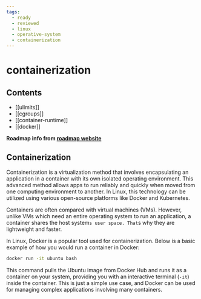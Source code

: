 ```yaml
---
tags:
  - ready
  - reviewed
  - linux
  - operative-system
  - containerization
---
```


# containerization

## Contents

- [[ulimits]]
- [[cgroups]]
- [[container-runtime]]
- [[docker]]

__Roadmap info from [roadmap website](https://roadmap.sh/linux/containerization)__

## Containerization

Containerization is a virtualization method that involves encapsulating an application in a container with its own isolated operating environment. This advanced method allows apps to run reliably and quickly when moved from one computing environment to another. In Linux, this technology can be utilized using various open-source platforms like Docker and Kubernetes.

Containers are often compared with virtual machines (VMs). However, unlike VMs which need an entire operating system to run an application, a container shares the host system`s user space. That`s why they are lightweight and faster.

In Linux, Docker is a popular tool used for containerization. Below is a basic example of how you would run a container in Docker:

```bash
docker run -it ubuntu bash

```

This command pulls the Ubuntu image from Docker Hub and runs it as a container on your system, providing you with an interactive terminal (`-it`) inside the container. This is just a simple use case, and Docker can be used for managing complex applications involving many containers.
